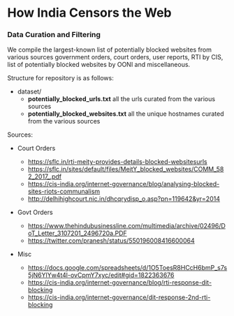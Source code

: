 # How India Censors the Web

### Data Curation and Filtering

We compile the largest-known list of potentially blocked websites from various sources government orders, court orders, user reports, RTI by CIS, list of potentially blocked websites by OONI and miscellaneous. 

Structure for repository is as follows:
- dataset/
    - __potentially_blocked_urls.txt__ all the urls curated from the various sources
    - __potentially_blocked_websites.txt__ all the unique hostnames curated from the various sources

Sources:
- Court Orders
    - https://sflc.in/rti-meity-provides-details-blocked-websitesurls
    - https://sflc.in/sites/default/files/MeitY_blocked_websites/COMM_582_2017_.pdf
    - https://cis-india.org/internet-governance/blog/analysing-blocked-sites-riots-communalism
    - http://delhihighcourt.nic.in/dhcqrydisp_o.asp?pn=119642&yr=2014
    
- Govt Orders
    - https://www.thehindubusinessline.com/multimedia/archive/02496/DoT_Letter_3107201_2496720a.PDF
    - https://twitter.com/pranesh/status/550196008416600064
- Misc
    - https://docs.google.com/spreadsheets/d/1O5ToesR8HCcH6bmP_s7s5jN6YlYw4t4l-ovCpmY7xyc/edit#gid=1822363676
    - https://cis-india.org/internet-governance/blog/rti-response-dit-blocking
    - https://cis-india.org/internet-governance/dit-response-2nd-rti-blocking

